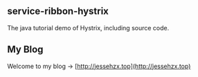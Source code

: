 ## service-ribbon-hystrix
The java tutorial demo of Hystrix, including source code.

## My Blog
Welcome to my blog -> [http://jessehzx.top](http://jessehzx.top)